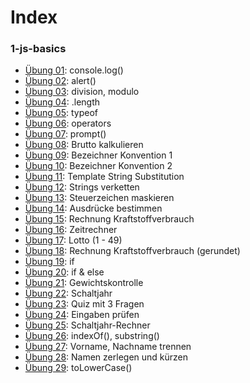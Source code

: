 # Index

### 1-js-basics

- [Übung 01](1-js-basics/day01-lesson01.html): console.log()
- [Übung 02](1-js-basics/day01-lesson02.html): alert()
- [Übung 03](1-js-basics/day01-lesson03.html): division, modulo
- [Übung 04](1-js-basics/day01-lesson04.html): .length
- [Übung 05](1-js-basics/day01-lesson05.html): typeof
- [Übung 06](1-js-basics/day01-lesson06.html): operators
- [Übung 07](1-js-basics/day02-lesson07.html): prompt()
- [Übung 08](1-js-basics/day02-lesson08.html): Brutto kalkulieren
- [Übung 09](1-js-basics/day02-lesson09.html): Bezeichner Konvention 1
- [Übung 10](1-js-basics/day02-lesson10.html): Bezeichner Konvention 2
- [Übung 11](1-js-basics/day02-lesson11.html): Template String Substitution
- [Übung 12](1-js-basics/day02-lesson12.html): Strings verketten
- [Übung 13](1-js-basics/day02-lesson13.html): Steuerzeichen maskieren
- [Übung 14](1-js-basics/day02-lesson14.html): Ausdrücke bestimmen
- [Übung 15](1-js-basics/day03-lesson15.html): Rechnung Kraftstoffverbrauch
- [Übung 16](1-js-basics/day03-lesson16.html): Zeitrechner
- [Übung 17](1-js-basics/day03-lesson17.html): Lotto (1 - 49)
- [Übung 18](1-js-basics/day03-lesson18.html): Rechnung Kraftstoffverbrauch (gerundet)
- [Übung 19](1-js-basics/day05-lesson19.html): if
- [Übung 20](1-js-basics/day05-lesson20.html): if & else
- [Übung 21](1-js-basics/day05-lesson21.html): Gewichtskontrolle
- [Übung 22](1-js-basics/day05-lesson22.html): Schaltjahr
- [Übung 23](1-js-basics/day06-lesson23.html): Quiz mit 3 Fragen
- [Übung 24](1-js-basics/day06-lesson24.html): Eingaben prüfen
- [Übung 25](1-js-basics/day06-lesson25.html): Schaltjahr-Rechner
- [Übung 26](1-js-basics/day07-lesson26.html): indexOf(), substring()
- [Übung 27](1-js-basics/day07-lesson27.html): Vorname, Nachname trennen
- [Übung 28](1-js-basics/day07-lesson28.html): Namen zerlegen und kürzen
- [Übung 29](1-js-basics/day07-lesson29.html): toLowerCase()

